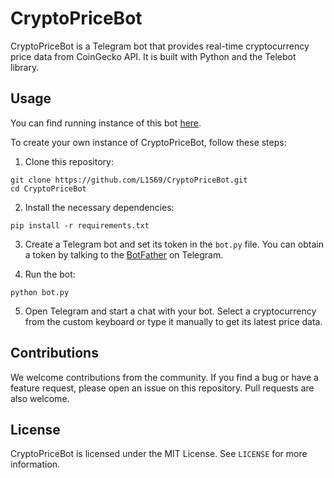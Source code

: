 # CryptoPriceBot
CryptoPriceBot is a Telegram bot that provides real-time cryptocurrency price data from CoinGecko API. It is built with Python and the Telebot library.

## Usage
You can find running instance of this bot [here](https://t.me/cryptOwObot).

To create your own instance of CryptoPriceBot, follow these steps:
1. Clone this repository:
```
git clone https://github.com/L1S69/CryptoPriceBot.git
cd CryptoPriceBot
```
2. Install the necessary dependencies:
```
pip install -r requirements.txt
```
3. Create a Telegram bot and set its token in the `bot.py` file. You can obtain a token by talking to the [BotFather](https://t.me/BotFather) on Telegram.

4. Run the bot:
```
python bot.py
```
5. Open Telegram and start a chat with your bot. Select a cryptocurrency from the custom keyboard or type it manually to get its latest price data.

## Contributions

We welcome contributions from the community. If you find a bug or have a feature request, please open an issue on this repository. Pull requests are also welcome.

## License

CryptoPriceBot is licensed under the MIT License. See `LICENSE` for more information.
